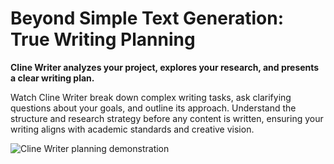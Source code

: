 # Beyond Simple Text Generation: True Writing Planning

**Cline Writer analyzes your project, explores your research, and presents a clear writing plan.**

Watch Cline Writer break down complex writing tasks, ask clarifying questions about your goals, and outline its approach. Understand the structure and research strategy before any content is written, ensuring your writing aligns with academic standards and creative vision.

![Cline Writer planning demonstration](https://storage.googleapis.com/cline_public_images/docs/assets/cline-plan-hifi-1_compress.webp)